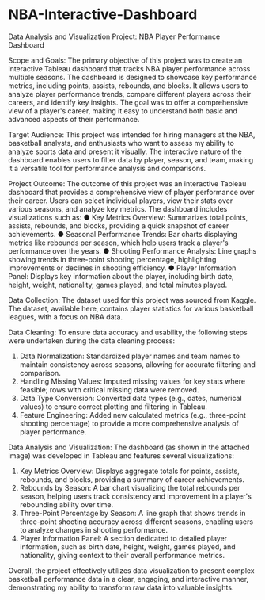 # NBA-Interactive-Dashboard

Data Analysis and Visualization Project: NBA Player Performance Dashboard

Scope and Goals: The primary objective of this project was to create an interactive Tableau dashboard that tracks NBA player performance across multiple seasons. The dashboard is designed to showcase key performance metrics, including points, assists, rebounds, and blocks. It allows users to analyze player performance trends, compare different players across their careers, and identify key insights. The goal was to offer a comprehensive view of a player's career, making it easy to understand both basic and advanced aspects of their performance.

Target Audience: This project was intended for hiring managers at the NBA, basketball analysts, and enthusiasts who want to assess my ability to analyze sports data and present it visually. The interactive nature of the dashboard enables users to filter data by player, season, and team, making it a versatile tool for performance analysis and comparisons.

Project Outcome: The outcome of this project was an interactive Tableau dashboard that provides a comprehensive view of player performance over their career. Users can select individual players, view their stats over various seasons, and analyze key metrics. The dashboard includes visualizations such as:
  ●	Key Metrics Overview: Summarizes total points, assists, rebounds, and blocks, providing a quick snapshot     of career achievements.
  ●	Seasonal Performance Trends: Bar charts displaying metrics like rebounds per season, which help users        track a player's performance over the years.
  ●	Shooting Performance Analysis: Line graphs showing trends in three-point shooting percentage,                highlighting improvements or declines in shooting efficiency.
  ●	Player Information Panel: Displays key information about the player, including birth date, height,           weight, nationality, games played, and total minutes played.

Data Collection: The dataset used for this project was sourced from Kaggle. The dataset, available here, contains player statistics for various basketball leagues, with a focus on NBA data.

Data Cleaning: To ensure data accuracy and usability, the following steps were undertaken during the data cleaning process:
  1.	Data Normalization: Standardized player names and team names to maintain consistency across seasons,         allowing for accurate filtering and comparison.
  2.	Handling Missing Values: Imputed missing values for key stats where feasible; rows with critical             missing data were removed.
  3.	Data Type Conversion: Converted data types (e.g., dates, numerical values) to ensure correct plotting        and filtering in Tableau.
  4.	Feature Engineering: Added new calculated metrics (e.g., three-point shooting percentage) to provide a       more comprehensive analysis of player performance.

Data Analysis and Visualization: The dashboard (as shown in the attached image) was developed in Tableau and features several visualizations:
  1.	Key Metrics Overview: Displays aggregate totals for points, assists, rebounds, and blocks, providing a       summary of career achievements.
  2.	Rebounds by Season: A bar chart visualizing the total rebounds per season, helping users track               consistency and improvement in a player's rebounding ability over time.
  3.	Three-Point Percentage by Season: A line graph that shows trends in three-point shooting accuracy             across different seasons, enabling users to analyze changes in shooting performance.
  4.	Player Information Panel: A section dedicated to detailed player information, such as birth date,            height, weight, games played, and nationality, giving context to their overall performance metrics.

Overall, the project effectively utilizes data visualization to present complex basketball performance data in a clear, engaging, and interactive manner, demonstrating my ability to transform raw data into valuable insights.

